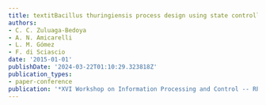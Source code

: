 ```yaml
---
title: textitBacillus thuringiensis process design using state controllability index
authors:
- C. C. Zuluaga-Bedoya
- A. N. Amicarelli
- L. M. Gómez
- F. di Sciascio
date: '2015-01-01'
publishDate: '2024-03-22T01:10:29.323818Z'
publication_types:
- paper-conference
publication: '*XVI Workshop on Information Processing and Control -- RPIC 2015*'
---
```


